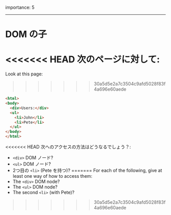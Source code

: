 importance: 5

---

# DOM の子

<<<<<<< HEAD
次のページに対して:
=======
Look at this page:
>>>>>>> 30a5d5e2a7c3504c9afd5028f83f4a696e60aede

```html
<html>
<body>
  <div>Users:</div>
  <ul>
    <li>John</li>
    <li>Pete</li>
  </ul>
</body>
</html>
```

<<<<<<< HEAD
次へのアクセスの方法はどうなるでしょう？:
- `<div>` DOM ノード?
- `<ul>` DOM ノード?
- 2つ目の `<li>` (Pete を持つ)?
=======
For each of the following, give at least one way of how to access them:
- The `<div>` DOM node?
- The `<ul>` DOM node?
- The second `<li>` (with Pete)?
>>>>>>> 30a5d5e2a7c3504c9afd5028f83f4a696e60aede
